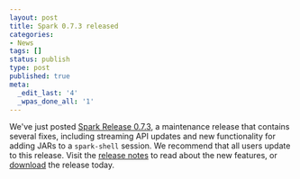 ```yaml
---
layout: post
title: Spark 0.7.3 released
categories:
- News
tags: []
status: publish
type: post
published: true
meta:
  _edit_last: '4'
  _wpas_done_all: '1'
---
```

We've just posted <a href="{{site.baseurl}}/releases/spark-release-0-7-3.html" title="Spark Release 0.7.3">Spark Release 0.7.3</a>, a maintenance release that contains several fixes, including streaming API updates and new functionality for adding JARs to a <code>spark-shell</code> session. We recommend that all users update to this release. Visit the <a href="{{site.baseurl}}/releases/spark-release-0-7-3.html" title="Spark Release 0.7.3">release notes</a> to read about the new features, or <a href="{{site.baseurl}}/downloads.html">download</a> the release today.
